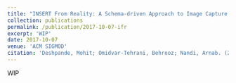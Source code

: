 ```yaml
---
title: "INSERT From Reality: A Schema-driven Approach to Image Capture of Structured Information"
collection: publications
permalink: /publication/2017-10-07-ifr
excerpt: 'WIP'
date: 2017-10-07
venue: 'ACM SIGMOD'
citation: 'Deshpande, Mohit; Omidvar-Tehrani, Behrooz; Nandi, Arnab. (2018). &quot;INSERT From Reality: A Schema-driven Approach to Image Capture of Structured Information&quot; <i>ACM SIGMOD</i>. WIP.'
---
```


WIP
